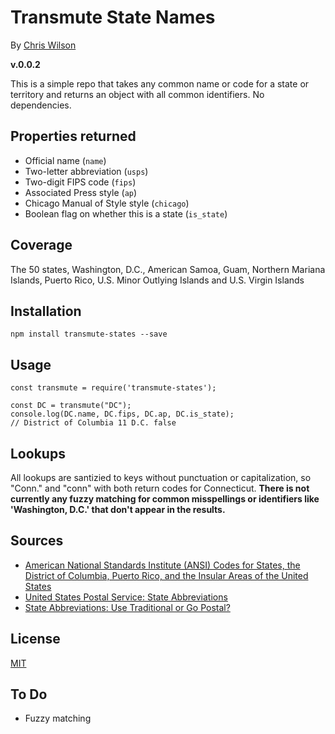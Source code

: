 # Transmute State Names

By [Chris Wilson](http://github.com/wilson428)

**v.0.0.2**

This is a simple repo that takes any common name or code for a state or territory and returns an object with all common identifiers. No dependencies.

## Properties returned

+ Official name (`name`)
+ Two-letter abbreviation (`usps`)
+ Two-digit FIPS code (`fips`)
+ Associated Press style (`ap`)
+ Chicago Manual of Style style (`chicago`)
+ Boolean flag on whether this is a state (`is_state`)

## Coverage

The 50 states, Washington, D.C., American Samoa, Guam, Northern Mariana Islands, Puerto Rico, U.S. Minor Outlying Islands and U.S. Virgin Islands

## Installation

	npm install transmute-states --save

## Usage

	const transmute = require('transmute-states');

	const DC = transmute("DC");
	console.log(DC.name, DC.fips, DC.ap, DC.is_state);
	// District of Columbia 11 D.C. false

## Lookups

All lookups are santizied to keys without punctuation or capitalization, so "Conn." and "conn" with both return codes for Connecticut. **There is not currently any fuzzy matching for common misspellings or identifiers like 'Washington, D.C.' that don't appear in the results.**

## Sources

+ [American National Standards Institute (ANSI) Codes for States, the District of Columbia, Puerto Rico, and the Insular Areas of the United States](https://www.census.gov/geo/reference/ansi_statetables.html)
+ [United States Postal Service: State Abbreviations](http://about.usps.com/who-we-are/postal-history/state-abbreviations.htm)
+ [State Abbreviations: Use Traditional or Go Postal?](https://apvschicago.com/2011/05/state-abbreviations-use-traditional-or.html)

## License

[MIT](LICENSE.md)

## To Do

+ Fuzzy matching